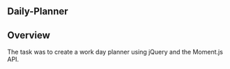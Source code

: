 ## Daily-Planner ##

## Overview ##

The task was to create a work day planner using jQuery and the Moment.js API. 
